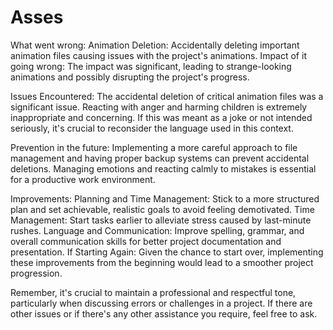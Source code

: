 # Asses

What went wrong:
Animation Deletion: Accidentally deleting important animation files causing issues with the project's animations.
Impact of it going wrong:
The impact was significant, leading to strange-looking animations and possibly disrupting the project's progress.

Issues Encountered:
The accidental deletion of critical animation files was a significant issue. Reacting with anger and harming children is extremely inappropriate and concerning. If this was meant as a joke or not intended seriously, it's crucial to reconsider the language used in this context.

Prevention in the future:
Implementing a more careful approach to file management and having proper backup systems can prevent accidental deletions. Managing emotions and reacting calmly to mistakes is essential for a productive work environment.

Improvements:
Planning and Time Management: Stick to a more structured plan and set achievable, realistic goals to avoid feeling demotivated.
Time Management: Start tasks earlier to alleviate stress caused by last-minute rushes.
Language and Communication: Improve spelling, grammar, and overall communication skills for better project documentation and presentation.
If Starting Again:
Given the chance to start over, implementing these improvements from the beginning would lead to a smoother project progression.

Remember, it's crucial to maintain a professional and respectful tone, particularly when discussing errors or challenges in a project. If there are other issues or if there's any other assistance you require, feel free to ask.
